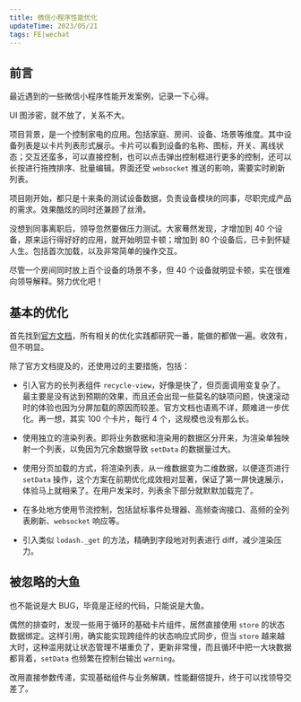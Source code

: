 ```yaml
---
title: 微信小程序性能优化
updateTime: 2023/05/21
tags: FE|wechat
---
```


## 前言
最近遇到的一些微信小程序性能开发案例，记录一下心得。

UI 图涉密，就不放了，关系不大。

项目背景，是一个控制家电的应用。包括家庭、房间、设备、场景等维度。其中设备列表是以卡片列表形式展示。卡片可以看到设备的名称、图标，开关、离线状态；交互还蛮多，可以直接控制，也可以点击弹出控制框进行更多的控制，还可以长按进行拖拽排序、批量编辑。界面还受 `websocket` 推送的影响，需要实时刷新列表。

项目刚开始，都只是十来条的测试设备数据，负责设备模块的同事，尽职完成产品的需求。效果酷炫的同时还兼顾了丝滑。

没想到同事离职后，领导忽然要做压力测试。大家蓦然发现，才增加到 40 个设备，原来运行得好好的应用，就开始明显卡顿；增加到 80 个设备后，已卡到怀疑人生。包括首次加载，以及非常简单的操作交互。

尽管一个房间同时放上百个设备的场景不多，但 40 个设备就明显卡顿，实在很难向领导解释。努力优化吧！

## 基本的优化
首先找到[官方文档](https://developers.weixin.qq.com/community/business/course/000606628dc2e86dc0ddcbb115940d)，所有相关的优化实践都研究一番，能做的都做一遍。收效有，但不明显。

除了官方文档提及的，还使用过的主要措施，包括：

+ 引入官方的长列表组件 `recycle-view`，好像是快了，但页面调用变复杂了。最主要是没有达到预期的效果，而且还会出现一些莫名的缺项问题，快速滚动时的体验也因为分屏加载的原因而较差。官方文档也语焉不详，颇难进一步优化。再一想，其实 100 个卡片，每行 4 个，这规模也没有那么长。

+ 使用独立的渲染列表。即将业务数据和渲染用的数据区分开来，为渲染单独映射一个列表，以免因为冗余数据导致 `setData` 的数据量过大。

+ 使用分页加载的方式，将渲染列表，从一维数据变为二维数据，以便逐页进行 `setData` 操作，这个方案在前期优化成效相对显著，保证了第一屏快速展示，体验马上就相来了。在用户发呆时，列表余下部分就默默加载完了。

+ 在多处地方使用节流控制，包括鼠标事件处理器、高频查询接口、高频的全列表刷新、`websocket` 响应等。

+ 引入类似 `lodash._get` 的方法，精确到字段地对列表进行 diff，减少渲染压力。

## 被忽略的大鱼
也不能说是大 BUG，毕竟是正经的代码，只能说是大鱼。

偶然的排查时，发现一些用于循环的基础卡片组件，居然直接使用 `store` 的状态数据绑定。这样引用，确实能实现跨组件的状态响应式同步，但当 `store` 越来越大时，这种滥用就让状态管理不堪重负了，更新非常慢，而且循环中把一大块数据都背着，`setData` 也频繁在控制台输出 `warning`。

改用直接参数传递，实现基础组件与业务解耦，性能翻倍提升，终于可以找领导交差了。